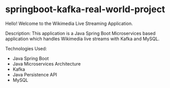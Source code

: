 # springboot-kafka-real-world-project
Hello! Welcome to the Wikimedia Live Streaming Application.

Description: 
This application is a Java Spring Boot Microservices based application which handles Wikimedia live streams with Kafka and MySQL.

Technologies Used:
- Java Spring Boot
- Java Microservices Architecture
- Kafka
- Java Persistence API
- MySQL
